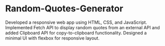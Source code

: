 # Random-Quotes-Generator
Developed a responsive web app using HTML, CSS, and JavaScript. Implemented Fetch API to display random quotes from an external API and added Clipboard API for copy-to-clipboard functionality. Designed a minimal UI with flexbox for responsive layout.
